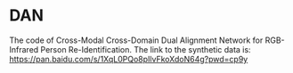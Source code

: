# DAN
The code of Cross-Modal Cross-Domain Dual Alignment Network for RGB-Infrared Person Re-Identification.
The link to the synthetic data is: https://pan.baidu.com/s/1XqL0PQo8pIlvFkoXdoN64g?pwd=cp9y 
